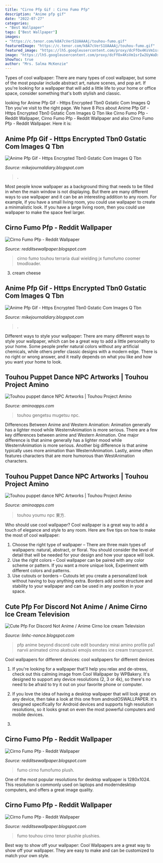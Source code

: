 ```yaml
---
title: "Cirno Pfp Gif : Cirno Fumo Pfp"
description: "Anime pfp gif"
date: "2022-07-27"
categories:
- "Best Wallpaper"
tags: ["Best Wallpaper"]
images:
- "https://c.tenor.com/k8A7cVerS1UAAAAj/touhou-fumo.gif"
featuredImage: "https://c.tenor.com/k8A7cVerS1UAAAAj/touhou-fumo.gif"
featured_image: "https://lh5.googleusercontent.com/proxy/dcFfOx4KsVm1srIw2UyWaDxlYcYu-SkNOmr0DRyBcbp-rawakgVB1ouDK5TvEi7sMIxXwDWneDbdlfW2WZUzTt508VNigD6jgQUxeD-na4ZUKRZXOewjkxgb2B1ZxwM=w1200-h630-p-k-no-nu"
image: "https://lh5.googleusercontent.com/proxy/dcFfOx4KsVm1srIw2UyWaDxlYcYu-SkNOmr0DRyBcbp-rawakgVB1ouDK5TvEi7sMIxXwDWneDbdlfW2WZUzTt508VNigD6jgQUxeD-na4ZUKRZXOewjkxgb2B1ZxwM=w1200-h630-p-k-no-nu"
ShowToc: true
author: "Mrs. Salma McKenzie"
---
```



Types of cool wallpaper:
There are many types of cool wallpaper, but some of the most popular include abstract art, nature scenes, and pop art. If you're looking for a wallpaper that will add a little life to your home or office space, consider something that's both stylish and classic.

	

		
looking for Anime Pfp Gif - Https Encrypted Tbn0 Gstatic Com Images Q Tbn you've visit to the right page. We have 8 Pics about Anime Pfp Gif - Https Encrypted Tbn0 Gstatic Com Images Q Tbn like Cirno Fumo Pfp - Reddit Wallpaper, Cirno Fumo Pfp - Reddit Wallpaper and also Cirno Fumo Pfp - Reddit Wallpaper. Here it is:
		
    
## Anime Pfp Gif - Https Encrypted Tbn0 Gstatic Com Images Q Tbn

<img loading=lazy src="http://cdn.lowgif.com/small/4a39b0263b06f415-blushing-anime-boy-gif-14-gif-images-download.gif" onerror="this.onerror=null;this.src='https://tse1.mm.bing.net/th?id=OIP.rtI3Aj-Adcq7FLnKLR2ZBQAAAA&amp;pid=15.1';" alt="Anime Pfp Gif - Https Encrypted Tbn0 Gstatic Com Images Q Tbn">

_Source: mikejournaldiary.blogspot.com_

>. 

	

Most people know wallpaper as a background thing that needs to be filled in when the main window is not displaying. But there are many different ways to use wallpaper and it can be an interesting addition to any room. For example, if you have a small living room, you could use wallpaper to create a minimalistic look. If you have a large living room, then you could use wallpaper to make the space feel larger.

    
## Cirno Fumo Pfp - Reddit Wallpaper

<img loading=lazy src="https://r9t2d4u8.stackpathcdn.com/wp-content/uploads/2018/07/touhou-project-cirno-fumofumo-touhou-plush-series-09-angeltype-gift-39518.jpg" onerror="this.onerror=null;this.src='https://tse3.mm.bing.net/th?id=OIP.oEVojxWZlkYfs4V5C2CmdQAAAA&amp;pid=15.1';" alt="Cirno Fumo Pfp - Reddit Wallpaper">

_Source: redditsewallpaper.blogspot.com_

>cirno fumo touhou terraria dual wielding jx fumofumo coomer tmodloader. 

	

3. cream cheese 

    
## Anime Pfp Gif - Https Encrypted Tbn0 Gstatic Com Images Q Tbn

<img loading=lazy src="https://i.gifer.com/1l4M.gif" onerror="this.onerror=null;this.src='https://tse4.mm.bing.net/th?id=OIP.4258mo-gdZ6pazLijwS1DQHaFk&amp;pid=15.1';" alt="Anime Pfp Gif - Https Encrypted Tbn0 Gstatic Com Images Q Tbn">

_Source: mikejournaldiary.blogspot.com_

>. 

	

Different ways to style your wallpaper:
There are many different ways to style your wallpaper, which can be a great way to add a little personality to your home. Some people prefer natural colors without any artificial chemicals, while others prefer classic designs with a modern edge. There is no right or wrong answer, and it really depends on what you like and how you want your home to look.

    
## Touhou Puppet Dance NPC Artworks | Touhou Project Amino

<img loading=lazy src="https://pm1.narvii.com/6368/2fd9241a0517d075fe894054048d447a9c1714f4_hq.jpg" onerror="this.onerror=null;this.src='https://tse4.mm.bing.net/th?id=OIP.OJDWUHF6bDRESXdSTcbH-AHaGS&amp;pid=15.1';" alt="Touhou puppet dance NPC Artworks | Touhou Project Amino">

_Source: aminoapps.com_

>touhou gengetsu mugetsu npc. 

	

Differences Between Anime and Western Animation: Animation generally has a lighter mood while WesternAnimation is more serious.
There are a few key differences between anime and Western Animation. One major difference is that anime generally has a lighter mood while WesternAnimation is more serious. Another big difference is that anime typically uses more animation than WesternAnimation. Lastly, anime often features characters that are more humorous than WestAnimation characters.

    
## Touhou Puppet Dance NPC Artworks | Touhou Project Amino

<img loading=lazy src="https://pm1.narvii.com/6368/a68f21e1e1d9e25daa03495906bc75d8e5398cd0_hq.jpg" onerror="this.onerror=null;this.src='https://tse1.mm.bing.net/th?id=OIP.2TzfTwbO8EVnrLNjYpemKAHaHt&amp;pid=15.1';" alt="Touhou puppet dance NPC Artworks | Touhou Project Amino">

_Source: aminoapps.com_

>touhou youmu npc 東方. 

	

Who should use cool wallpaper?
Cool wallpaper is a great way to add a touch of elegance and style to any room. Here are five tips on how to make the most of cool wallpaper: 
1) Choose the right type of wallpaper – There are three main types of wallpapers: natural, abstract, or floral. You should consider the level of detail that will be needed for your design and how your space will look. 
2) Use the right colors – Cool wallpaper can be paired with any color scheme or pattern. If you want a more unique look, Experiment with different colors and patterns. 
3) Use cutouts or borders – Cutouts let you create a personalized look without having to buy anything extra. Borders add some structure and stability to your wallpaper and can be used in any position in your space.

    
## Cute Pfp For Discord Not Anime / Anime Cirno Ice Cream Television

<img loading=lazy src="https://lh5.googleusercontent.com/proxy/dcFfOx4KsVm1srIw2UyWaDxlYcYu-SkNOmr0DRyBcbp-rawakgVB1ouDK5TvEi7sMIxXwDWneDbdlfW2WZUzTt508VNigD6jgQUxeD-na4ZUKRZXOewjkxgb2B1ZxwM=w1200-h630-p-k-no-nu" onerror="this.onerror=null;this.src='https://tse2.mm.bing.net/th?id=OIP.jGXFilk_2mbk22Irn9b9GAAAAA&amp;pid=15.1';" alt="Cute Pfp For Discord Not Anime / Anime Cirno Ice cream Television">

_Source: linhc-nonce.blogspot.com_

>pfp anime beyond discord cute edit boundary mirai amino profile pa1 narvii animated cirno akatsuki emojis emotes ice cream transparent. 

	

Cool wallpapers for different devices:
cool wallpapers for different devices 

1. If you're looking for a wallpaper that'll help you relax and de-stress, check out this calming image from Cool Wallpaper by WPBakery. It's designed to support any device resolutions (2, 3 or 4k), so there's no need to be afraid to try it out on your favorite phone or computer.

2. If you love the idea of having a desktop wallpaper that will look great on any device, then take a look at this one from androidOSWALLPAPER. It's designed specifically for Android devices and supports high resolution resolutions, so it looks great on even the most powerful computers and mobile devices.

3.

    
## Cirno Fumo Pfp - Reddit Wallpaper

<img loading=lazy src="https://i.ebayimg.com/thumbs/images/g/8MwAAOSw7M1guh~n/s-l225.jpg" onerror="this.onerror=null;this.src='https://tse3.mm.bing.net/th?id=OIP.MIF8vUGz69qN_fT5In3-vAAAAA&amp;pid=15.1';" alt="Cirno Fumo Pfp - Reddit Wallpaper">

_Source: redditsewallpaper.blogspot.com_

>fumo cirno fumofumo plush. 

	

One of the most popular resolutions for desktop wallpaper is 1280x1024. This resolution is commonly used on laptops and moderndesktop computers, and offers a great image quality.

    
## Cirno Fumo Pfp - Reddit Wallpaper

<img loading=lazy src="https://c.tenor.com/k8A7cVerS1UAAAAj/touhou-fumo.gif" onerror="this.onerror=null;this.src='https://tse1.mm.bing.net/th?id=OIP.MDQP4DTkxIMoiv1KsekVcgAAAA&amp;pid=15.1';" alt="Cirno Fumo Pfp - Reddit Wallpaper">

_Source: redditsewallpaper.blogspot.com_

>fumo touhou cirno tenor plushie plushies. 

	

Best way to show off your wallpaper:
Cool Wallpapers are a great way to show off your wallpaper. They are easy to make and can be customized to match your own style.

